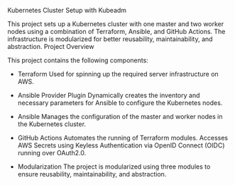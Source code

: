 Kubernetes Cluster Setup with Kubeadm

This project sets up a Kubernetes cluster with one master and two worker nodes using a combination of Terraform, Ansible, and GitHub Actions. The infrastructure is modularized for better reusability, maintainability, and abstraction.
Project Overview

This project contains the following components:

- Terraform
  Used for spinning up the required server infrastructure on AWS.

- Ansible Provider Plugin
  Dynamically creates the inventory and necessary parameters for Ansible to configure the Kubernetes nodes.

- Ansible
  Manages the configuration of the master and worker nodes in the Kubernetes cluster.

- GitHub Actions
  Automates the running of Terraform modules.
  Accesses AWS Secrets using Keyless Authentication via OpenID Connect (OIDC) running over OAuth2.0.

- Modularization
  The project is modularized using three modules to ensure reusability, maintainability, and abstraction.
